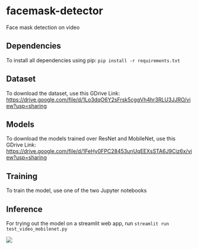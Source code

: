 # facemask-detector
Face mask detection on video

## Dependencies
To install all dependencies using pip:
```pip install -r requirements.txt```

## Dataset
To download the dataset, use this GDrive Link: 
https://drive.google.com/file/d/1Lo3dqO6Y2sFrsk5cggVh4hr3RLU3JJRO/view?usp=sharing

## Models
To download the models trained over ResNet and MobileNet, use this GDrive Link:
https://drive.google.com/file/d/1FeHy0FPC28453unUqEEXsSTA6J9Ciz6x/view?usp=sharing

## Training
To train the model, use one of the two Jupyter notebooks

## Inference
For trying out the model on a streamlit web app, run
``` streamlit run test_video_mobilenet.py ```

![](demo.gif) 